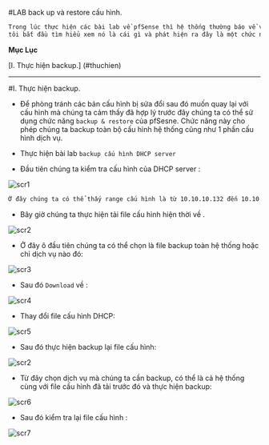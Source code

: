 #LAB back up và restore cấu hình.

```sh
Trong lúc thực hiện các bài lab về pfSense thì hệ thống thường báo về việc restore config của pfSense, lúc này
tôi bắt đầu tìm hiểu xem nó là cái gì và phát hiện ra đây là một chức năng khá là hay
```

**Mục Lục**

[I. Thực hiện backup.] (#thuchien)

****

<a name="thuchien"></a>
#I. Thực hiện backup.

- Để phòng tránh các bản cấu hình bị sửa đổi sau đó muốn quay lại với cấu hình mà chúng ta cảm thấy đã hợp lý trước đây
chúng ta có thể sử dụng chức năng `backup & restore` của pfSesne. Chức năng này cho phép chúng ta backup toàn bộ cấu hình
hệ thống cũng như 1 phần cấu hình dịch vụ.

- Thực hiện bài lab `backup cấu hình DHCP server`

- Đầu tiên chúng ta kiểm tra cấu hình của DHCP server :

![scr1](http://i.imgur.com/Y7M2220.png)

```sh
Ở đây chúng ta có thể thấy range cấu hình là từ 10.10.10.132 đến 10.10.10.245
```

- Bây giờ chúng ta thực hiện tải file cấu hình hiện thời về .

![scr2](http://i.imgur.com/OjICa9p.png)

- Ở đây ô đầu tiên chúng ta có thể chọn là file backup toàn hệ thống hoặc chỉ dịch vụ nào đó:

![scr3](http://i.imgur.com/KX5eunI.png)

- Sau đó `Download` về : 

![scr4](http://i.imgur.com/TN2bpcL.png)

- Thay đổi file cấu hình DHCP:

![scr5](http://i.imgur.com/JbcuLoN.png)

- Sau đó thực hiện backup lại file cấu hình:

![scr2](http://i.imgur.com/OjICa9p.png)

- Từ đây chọn dịch vụ mà chúng ta cần backup, có thể là cả hệ thống cùng với file cấu hình đã tải trước đó và thực hiện backup:

![scr6](http://i.imgur.com/mLeq90X.png)

- Sau đó kiểm tra lại file cấu hình :

![scr7](http://i.imgur.com/vQxgUEh.png)

